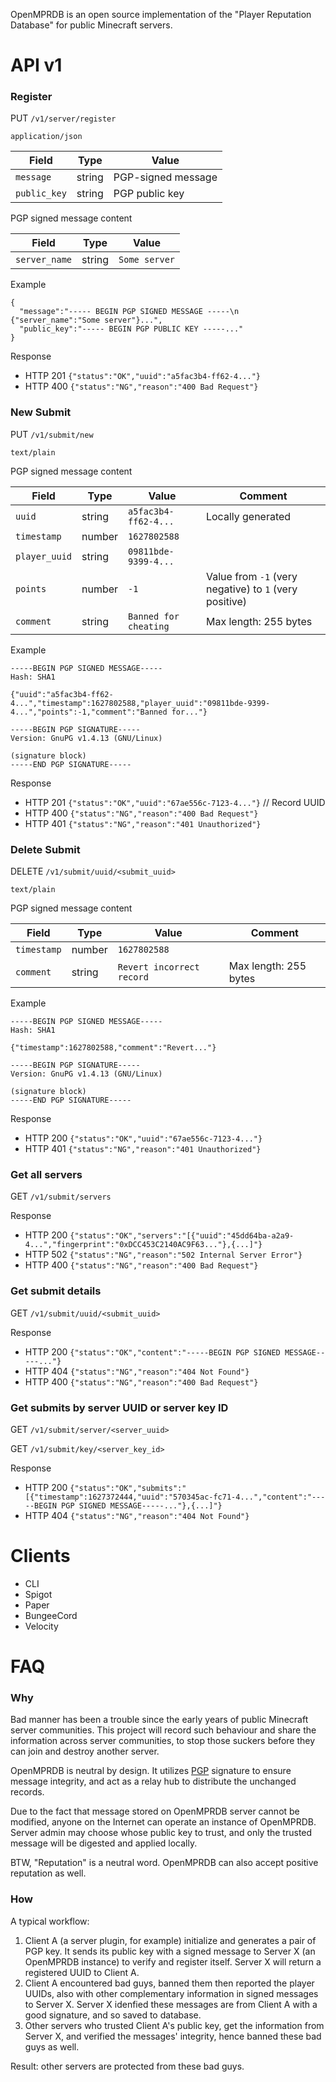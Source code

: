 OpenMPRDB is an open source implementation of the "Player Reputation Database" for public Minecraft servers.

# API v1

### Register

PUT `/v1/server/register`

`application/json`

| Field | Type | Value |
| --- | --- | --- |
| `message` | string | PGP-signed message |
| `public_key` | string | PGP public key |

PGP signed message content

| Field | Type | Value |
| --- | --- | --- |
| `server_name` | string | `Some server` |
  
Example

```
{
  "message":"----- BEGIN PGP SIGNED MESSAGE -----\n {"server_name":"Some server"}...",
  "public_key":"----- BEGIN PGP PUBLIC KEY -----..."
}
```

Response

- HTTP 201 `{"status":"OK","uuid":"a5fac3b4-ff62-4..."}`
- HTTP 400 `{"status":"NG","reason":"400 Bad Request"}`

### New Submit

PUT `/v1/submit/new`

`text/plain`

PGP signed message content

| Field | Type | Value | Comment |
| --- | --- | --- | --- |
| `uuid` | string | `a5fac3b4-ff62-4...` | Locally generated |
| `timestamp` | number | `1627802588` | |
| `player_uuid` | string | `09811bde-9399-4...` | |
| `points` | number | `-1` | Value from `-1` (very negative) to `1` (very positive) |
| `comment` | string | `Banned for cheating` | Max length: 255 bytes |

Example

```
-----BEGIN PGP SIGNED MESSAGE-----
Hash: SHA1

{"uuid":"a5fac3b4-ff62-4...","timestamp":1627802588,"player_uuid":"09811bde-9399-4...","points":-1,"comment":"Banned for..."}

-----BEGIN PGP SIGNATURE-----
Version: GnuPG v1.4.13 (GNU/Linux)

(signature block)
-----END PGP SIGNATURE-----
```

Response

- HTTP 201 `{"status":"OK","uuid":"67ae556c-7123-4..."}` // Record UUID
- HTTP 400 `{"status":"NG","reason":"400 Bad Request"}`
- HTTP 401 `{"status":"NG","reason":"401 Unauthorized"}`
  
### Delete Submit

DELETE `/v1/submit/uuid/<submit_uuid>`

`text/plain`

PGP signed message content

| Field | Type | Value | Comment |
| --- | --- | --- | --- |
| `timestamp` | number | `1627802588` | |
| `comment` | string | `Revert incorrect record` | Max length: 255 bytes |

Example

```
-----BEGIN PGP SIGNED MESSAGE-----
Hash: SHA1

{"timestamp":1627802588,"comment":"Revert..."}

-----BEGIN PGP SIGNATURE-----
Version: GnuPG v1.4.13 (GNU/Linux)

(signature block)
-----END PGP SIGNATURE-----
```

Response

- HTTP 200 `{"status":"OK","uuid":"67ae556c-7123-4..."}`
- HTTP 401 `{"status":"NG","reason":"401 Unauthorized"}`

### Get all servers

GET `/v1/submit/servers`

Response

- HTTP 200 `{"status":"OK","servers":"[{"uuid":"45dd64ba-a2a9-4...","fingerprint":"0xDCC453C2140AC9F63..."},{...]"}`
- HTTP 502 `{"status":"NG","reason":"502 Internal Server Error"}`
- HTTP 400 `{"status":"NG","reason":"400 Bad Request"}`

### Get submit details

GET `/v1/submit/uuid/<submit_uuid>`

Response

- HTTP 200 `{"status":"OK","content":"-----BEGIN PGP SIGNED MESSAGE-----..."}`
- HTTP 404 `{"status":"NG","reason":"404 Not Found"}`
- HTTP 400 `{"status":"NG","reason":"400 Bad Request"}`

### Get submits by server UUID or server key ID

GET `/v1/submit/server/<server_uuid>`

GET `/v1/submit/key/<server_key_id>`

Response

- HTTP 200 `{"status":"OK","submits":"[{"timestamp":1627372444,"uuid":"570345ac-fc71-4...","content":"-----BEGIN PGP SIGNED MESSAGE-----..."},{...]"}`
- HTTP 404 `{"status":"NG","reason":"404 Not Found"}`

# Clients

- CLI
- Spigot
- Paper
- BungeeCord
- Velocity

# FAQ

### Why

Bad manner has been a trouble since the early years of public Minecraft server communities. This project will record such behaviour and share the information across server communities, to stop those suckers before they can join and destroy another server.

OpenMPRDB is neutral by design. It utilizes [PGP](https://en.wikipedia.org/wiki/Pretty_Good_Privacy) signature to ensure message integrity, and act as a relay hub to distribute the unchanged records.

Due to the fact that message stored on OpenMPRDB server cannot be modified, anyone on the Internet can operate an instance of OpenMPRDB. Server admin may choose whose public key to trust, and only the trusted message will be digested and applied locally.

BTW, "Reputation" is a neutral word. OpenMPRDB can also accept positive reputation as well.

### How

A typical workflow:

1. Client A (a server plugin, for example) initialize and generates a pair of PGP key. It sends its public key with a signed message to Server X (an OpenMPRDB instance) to verify and register itself. Server X will return a registered UUID to Client A.
2. Client A encountered bad guys, banned them then reported the player UUIDs, also with other complementary information in signed messages to Server X. Server X idenfied these messages are from Client A with a good signature, and so saved to database.
3. Other servers who trusted Client A's public key, get the information from Server X, and verified the messages' integrity, hence banned these bad guys as well.

Result: other servers are protected from these bad guys.
